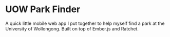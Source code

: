 # UOW Park Finder

A quick little mobile web app I put together to help myself find a park at the University of Wollongong. Built on top of Ember.js and Ratchet.